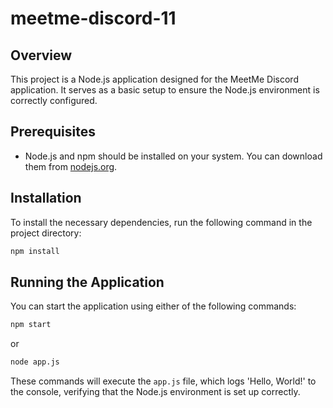 # meetme-discord-11

## Overview
This project is a Node.js application designed for the MeetMe Discord application. It serves as a basic setup to ensure the Node.js environment is correctly configured.

## Prerequisites
- Node.js and npm should be installed on your system. You can download them from [nodejs.org](https://nodejs.org/).

## Installation
To install the necessary dependencies, run the following command in the project directory:

```bash
npm install
```

## Running the Application
You can start the application using either of the following commands:

```bash
npm start
```

or

```bash
node app.js
```

These commands will execute the `app.js` file, which logs 'Hello, World!' to the console, verifying that the Node.js environment is set up correctly.